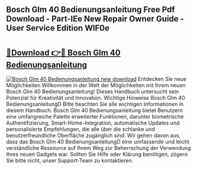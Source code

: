 ## Bosch Glm 40 Bedienungsanleitung Free Pdf Download - Part-IEe New Repair Owner Guide - User Service Edition WlF0e

# <h2><a href="http://df4rxi.blite.top/?on=Bosch+Glm+40+Bedienungsanleitung">🔗Download 👉🔴 Bosch Glm 40 Bedienungsanleitung</a></h2>

[![Bosch Glm 40 Bedienungsanleitung new download](https://i.imgur.com/lujVjoI.png)](http://df4rxi.blite.top/?on=Bosch+Glm+40+Bedienungsanleitung)
Entdecken Sie neue Möglichkeiten Willkommen in der Welt der Möglichkeiten mit Ihrem neuen Bosch Glm 40 Bedienungsanleitung! Dieses Handbuch untersucht sein Potenzial für Kreativität und Innovation. Wichtige Hinweise Bosch Glm 40 BedienungsanleitungD Bitte beachten Sie alle wichtigen Informationen in diesem Handbuch. Bosch Glm 40 Bedienungsanleitung bietet Benutzern eine umfangreiche Palette erweiterter Funktionen, darunter biometrische Authentifizierung, Smart-Home-Integration, automatische Updates und personalisierte Empfehlungen, die alle über die schlanke und benutzerfreundliche Oberfläche zugänglich sind. Wir gehen davon aus, dass das Bosch Glm 40 BedienungsanleitungD eine umfassende und leicht verständliche Ressource auf Ihrem Weg zur Beherrschung der Verwendung Ihres neuen Gadgets war. Sollten Sie Hilfe oder Klärung benötigen, zögern Sie bitte nicht, unser Support-Team zu kontaktieren.
